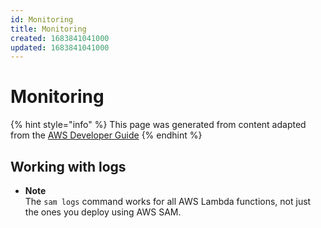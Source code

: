 ```yaml
---
id: Monitoring
title: Monitoring
created: 1683841041000
updated: 1683841041000
---
```

# Monitoring

{% hint style="info" %}
This page was generated from content adapted from the [AWS Developer Guide](https://github.com/awsdocs/aws-sam-developer-guide.git)
{% endhint %}

## Working with logs

- **Note**  
The `sam logs` command works for all AWS Lambda functions, not just the ones you deploy using AWS SAM\.

